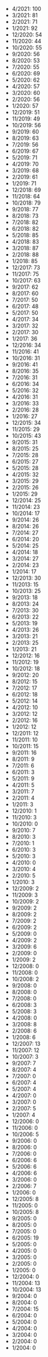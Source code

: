 *  4/2021: 100
*  3/2021: 81
*  2/2021: 71
*  1/2021: 92
*  12/2020: 54
*  11/2020: 44
*  10/2020: 55
*  9/2020: 56
*  8/2020: 53
*  7/2020: 55
*  6/2020: 69
*  5/2020: 62
*  4/2020: 57
*  3/2020: 60
*  2/2020: 56
*  1/2020: 57
*  12/2019: 51
*  11/2019: 49
*  10/2019: 56
*  9/2019: 60
*  8/2019: 63
*  7/2019: 56
*  6/2019: 67
*  5/2019: 71
*  4/2019: 70
*  3/2019: 68
*  2/2019: 61
*  1/2019: 71
*  12/2018: 69
*  11/2018: 64
*  10/2018: 79
*  9/2018: 77
*  8/2018: 73
*  7/2018: 82
*  6/2018: 82
*  5/2018: 85
*  4/2018: 83
*  3/2018: 87
*  2/2018: 88
*  1/2018: 85
*  12/2017: 73
*  11/2017: 75
*  10/2017: 63
*  9/2017: 62
*  8/2017: 60
*  7/2017: 50
*  6/2017: 48
*  5/2017: 50
*  4/2017: 34
*  3/2017: 32
*  2/2017: 30
*  1/2017: 36
*  12/2016: 34
*  11/2016: 41
*  10/2016: 31
*  9/2016: 41
*  8/2016: 35
*  7/2016: 31
*  6/2016: 34
*  5/2016: 32
*  4/2016: 31
*  3/2016: 33
*  2/2016: 28
*  1/2016: 27
*  12/2015: 34
*  11/2015: 29
*  10/2015: 43
*  9/2015: 31
*  8/2015: 25
*  7/2015: 28
*  6/2015: 27
*  5/2015: 28
*  4/2015: 32
*  3/2015: 29
*  2/2015: 26
*  1/2015: 29
*  12/2014: 25
*  11/2014: 23
*  10/2014: 17
*  9/2014: 26
*  8/2014: 26
*  7/2014: 27
*  6/2014: 20
*  5/2014: 25
*  4/2014: 18
*  3/2014: 27
*  2/2014: 23
*  1/2014: 17
*  12/2013: 30
*  11/2013: 15
*  10/2013: 25
*  9/2013: 18
*  8/2013: 24
*  7/2013: 30
*  6/2013: 22
*  5/2013: 19
*  4/2013: 26
*  3/2013: 21
*  2/2013: 25
*  1/2013: 21
*  12/2012: 16
*  11/2012: 19
*  10/2012: 18
*  9/2012: 20
*  8/2012: 15
*  7/2012: 17
*  6/2012: 18
*  5/2012: 14
*  4/2012: 10
*  3/2012: 12
*  2/2012: 16
*  1/2012: 12
*  12/2011: 12
*  11/2011: 10
*  10/2011: 15
*  9/2011: 16
*  8/2011: 9
*  7/2011: 6
*  6/2011: 3
*  5/2011: 9
*  4/2011: 5
*  3/2011: 7
*  2/2011: 4
*  1/2011: 3
*  12/2010: 1
*  11/2010: 3
*  10/2010: 0
*  9/2010: 7
*  8/2010: 3
*  7/2010: 1
*  6/2010: 3
*  5/2010: 3
*  4/2010: 0
*  3/2010: 4
*  2/2010: 5
*  1/2010: 3
*  12/2009: 2
*  11/2009: 3
*  10/2009: 2
*  9/2009: 2
*  8/2009: 2
*  7/2009: 2
*  6/2009: 2
*  5/2009: 0
*  4/2009: 2
*  3/2009: 6
*  2/2009: 0
*  1/2009: 2
*  12/2008: 0
*  11/2008: 0
*  10/2008: 2
*  9/2008: 0
*  8/2008: 0
*  7/2008: 0
*  6/2008: 3
*  5/2008: 3
*  4/2008: 0
*  3/2008: 8
*  2/2008: 6
*  1/2008: 6
*  12/2007: 13
*  11/2007: 12
*  10/2007: 3
*  9/2007: 7
*  8/2007: 4
*  7/2007: 0
*  6/2007: 4
*  5/2007: 4
*  4/2007: 0
*  3/2007: 0
*  2/2007: 5
*  1/2007: 4
*  12/2006: 0
*  11/2006: 0
*  10/2006: 5
*  9/2006: 0
*  8/2006: 0
*  7/2006: 0
*  6/2006: 6
*  5/2006: 6
*  4/2006: 6
*  3/2006: 0
*  2/2006: 7
*  1/2006: 0
*  12/2005: 8
*  11/2005: 0
*  10/2005: 8
*  9/2005: 0
*  8/2005: 0
*  7/2005: 0
*  6/2005: 19
*  5/2005: 0
*  4/2005: 0
*  3/2005: 0
*  2/2005: 0
*  1/2005: 0
*  12/2004: 0
*  11/2004: 13
*  10/2004: 13
*  9/2004: 0
*  8/2004: 0
*  7/2004: 15
*  6/2004: 0
*  5/2004: 0
*  4/2004: 0
*  3/2004: 0
*  2/2004: 0
*  1/2004: 0